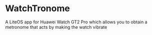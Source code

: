 # WatchTronome
A LiteOS app for Huawei Watch GT2 Pro which allows you to obtain a metronome that acts by making the watch vibrate
